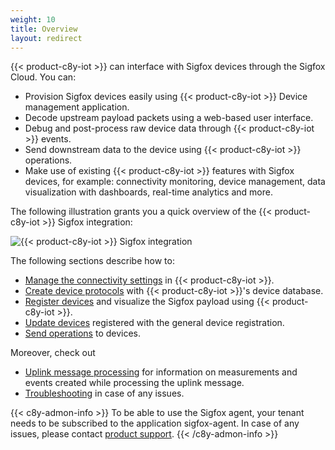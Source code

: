 ```yaml
---
weight: 10
title: Overview
layout: redirect
---
```


{{< product-c8y-iot >}} can interface with Sigfox devices through the Sigfox Cloud. You can:

- Provision Sigfox devices easily using {{< product-c8y-iot >}} Device management application.
- Decode upstream payload packets using a web-based user interface.
- Debug and post-process raw device data through {{< product-c8y-iot >}} events.
- Send downstream data to the device using {{< product-c8y-iot >}} operations.
- Make use of existing {{< product-c8y-iot >}} features with Sigfox devices, for example: connectivity monitoring, device management, data visualization with dashboards, real-time analytics and more.

The following illustration grants you a quick overview of the {{< product-c8y-iot >}} Sigfox integration:

![{{< product-c8y-iot >}} Sigfox integration](/images/device-protocols/sigfox/sigfox-cumulocity-integration.png)

The following sections describe how to:

- [Manage the connectivity settings](#connectivity-sigfox) in {{< product-c8y-iot >}}.
- [Create device protocols](#device-protocols) with {{< product-c8y-iot >}}'s device database.
- [Register devices](#register-device-sigfox) and visualize the Sigfox payload using {{< product-c8y-iot >}}.
- [Update devices](#old-registration) registered with the general device registration.
- [Send operations](#operations-sigfox) to devices.

Moreover, check out

* [Uplink message processing](#uplink-message) for information on measurements and events created while processing the uplink message.
* [Troubleshooting](#sigfox-troubleshooting) in case of any issues.

{{< c8y-admon-info >}}
To be able to use the Sigfox agent, your tenant needs to be subscribed to the application sigfox-agent. In case of any issues, please contact [product support](/welcome/contacting-support/).
{{< /c8y-admon-info >}}
